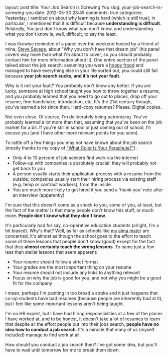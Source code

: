 layout: post
title: Your Job Search is Screwing You
slug: your-job-search-is-screwing-you
date: 2012-05-30 23:45
comments: true
categories: 
Yesterday, I rambled on about why learning is hard (which is still true); in particular, I mentioned that it is difficult because **understanding is difficult**. Relatedly, You just don't know what you don't know, and understanding what you don't know is, well, difficult, to say the least.

I was likewise reminded of a panel over the weekend hosted by a friend of mine, [Steve Savage][steveSavage], about "Why you don't have that dream job" (his panel covers way more than what I'm about to cover, so you should probably contact him for more information ahout it). One entire section of the panel talked about the job search: assuming you were a [hoopy frood][hoopyFrood] and managed to have everything else in your life sorted out, you could still fail because **your job search sucks, and it's not your fault**.

Why is it not your fault? You probably don't know any better. If you are lucky, someone at high school taught you how to throw together a resume, and you probably learned that you need to go out to places, drop off your resume, firm handshake, introduction, etc. It's the 21st century though, you've learned a lot since then. Hard-copy resumes? Please. Digital copies.

Not even close. Of course, I'm deliberately being patronizing. You've probably learned a lot more than that, assuming that you've been on the job market for a bit. If you're still in school or just coming out of school, I'll excuse you (and I have other more relevant points for you soon).

To rattle off a few things you may not have known about the job search (mostly thanks to my copy of ["What Color Is Your Parachute?"][Parachute2008]):

* Only 4 to 10 percent of job seekers find work via the internet
* Follow-up with companies is absolutely crucial: they will probably not get back to you
* A person usually starts their application process with a resume from the outside; companies usually start their hiring process via existing staff (e.g. temp or contract workers), from the inside
* You are much more likely to get hired if you send a 'thank you' note after an interview (apparently)

I'm sure that this doesn't come as a shock to you, some of you, at least, but the fact of the matter is that many people don't know this stuff, or much more. **People don't know what they don't know**.

It's particularly bad for say, co-operative education students (alright, I'm a bit biased). Why's that? Well, as far as schools like [my alma mater][UW] are concerned, it's almost as though the school goes to the effort to teach some of these lessons that people don't know (good) except for the fact that they **almost certainly teach the wrong lessons**. To name just a few less than stellar lessons that seem apparent:

* Your resume should follow a strict format
* Your grades are the most important thing on your resume
* Your resume should not include any links to anything relevant
* Focus on why the job is good for you, and not why you might be a good fit for the company

I mean, perhaps I'm painting in too broad a stroke and it just happens that co-op students have bad resumes (because people are inherently bad at it), but I feel like some important lessons aren't being taught.

I'm no HR expert, but I have had hiring responsibilities at a few of the places I have worked at, and to be honest, it doesn't take a lot of resumes to learn that despite all the effort people put into their jobs search, **people have no idea how to conduct a job search**. It's a miracle that many of us (myself included) manage to find work at all.

How should you conduct a job search then? I've got some idea, but you'll have to wait until tomorrow for me to break them down.

[steveSavage]: http://www.stevensavage.com/ "Steve Savage"
[hoopyFrood]: http://hhgproject.org/entries/sasshoopyfrood.html "hoopy frood"
[Parachute2008]: http://www.jobhuntersbible.com/ "What colour is your parachute?"
[UW]: http://uwaterloo.ca "University of Waterloo"
